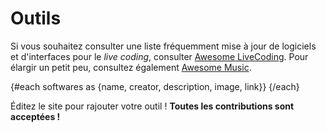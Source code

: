 <script>
     import SoftwareCard from "$lib/SoftwareCard.svelte"

     let softwares = [
          {
               name:"Sardine",
               creator:"Raphaël Forment",
               description:"Sardine est un logiciel libre et open source pour Python 3.10+. Sardine transforme Python en un instrument de musique. C'est un framework pour live coder et contrôler du matérial audio depuis Python. Sardine peut se synchroniser à d'autres logiciels ou instances du même logiciel.", image:"https://sardine.raphaelforment.fr/sardine_logo.svg#center",
               link:"https://sardine.raphaelforment.fr" 
          },
          {
               name:"Été",
               creator:"Raphaël Bastide",
               description:"Été mélange live coding (écriture musicale temps réel au travers du code) et percussions. Le programme  considère le clavier comme un instrument percussif. Le musicien peut écrire des instructions algorithmiques et des instructions percussives très précises au sein du même environnement de programmation. Été est une expérimentation qui essaie de lier dans un même programme le temps dédié à la composition algorithmique et celui dédié à l'improvisation spontanée.",
               image:"https://gitlab.com/uploads/-/system/project/avatar/35391245/Screenshot_2023-09-19_16-09-44.jpg",
               link:"https://raphaelbastide.com/ete/"
          } ,
          {
               name:"Topos",
               creator:"Raphaël Forment",
               description:"Topos est un séquenceur algorithmique expérimental dans le web sequencer programmé par BuboBubo (Raphaël Forment) et Amiika (Miika Alonen). Il est écrit en TypeScript, avec Vite. Ce projet est basé sur le Monome Teletype de Brian Crabtree et Kelli Cain. Nous espérons respecter le même esprit de partage et d'expérimentation que les concepteurs originels ! Comment rendre le Teletype plus accessible tout en étendant ses capacités sur le web ?", image:"https://raphaelforment.fr/img/inline_annotation.png",
               link:"https://topos.raphaelforment.fr" 
          },
          {
               name: "OSCII",
               creator: "Adel Faure",
               description: "OSCII est un logiciel pour dessiner et live coder des visuels en text-mode. OSCII produit également du son grâce à WebAudio.",
               image: "https://i1.sndcdn.com/avatars-1Kjtq0wbLSNSpNQH-AqRXfQ-t500x500.jpg",
               link: "https://gitlab.com/adelfaure/oscii",
          },
          {
               name:"Cascade",
               creator:"Raphaël Bastide",
               description:"Cascade est un environnement de live-coding pour le navigateur web. Il transforme les règles du langage CSS en sons !",
               image:"https://raphaelbastide.com/cascade/website/img/poster.svg",
               link:"https://raphaelbastide.com/cascade/" 
          }
     ]
</script>

# Outils

Si vous souhaitez consulter une liste fréquemment mise à jour de logiciels et d'interfaces pour le _live coding_, consulter [Awesome LiveCoding](https://github.com/toplap/awesome-livecoding). Pour élargir un petit peu, consultez également [Awesome Music](https://github.com/noteflakes/awesome-music).

{#each softwares as {name, creator, description, image, link}}
<SoftwareCard name={name} creator={creator} description={description} image={image} link={link} />
{/each}

Éditez le site pour rajouter votre outil ! **Toutes les contributions sont acceptées !**

